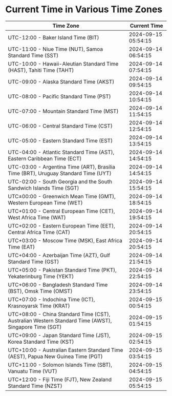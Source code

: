 # Current Time in Various Time Zones

| Time Zone | Current Time |
|-----------|--------------|
| UTC-12:00 - Baker Island Time (BIT) | 2024-09-15 05:54:15 |
| UTC-11:00 - Niue Time (NUT), Samoa Standard Time (SST) | 2024-09-14 06:54:15 |
| UTC-10:00 - Hawaii-Aleutian Standard Time (HAST), Tahiti Time (TAHT) | 2024-09-14 07:54:15 |
| UTC-09:00 - Alaska Standard Time (AKST) | 2024-09-14 09:54:15 |
| UTC-08:00 - Pacific Standard Time (PST) | 2024-09-14 10:54:15 |
| UTC-07:00 - Mountain Standard Time (MST) | 2024-09-14 11:54:15 |
| UTC-06:00 - Central Standard Time (CST) | 2024-09-14 12:54:15 |
| UTC-05:00 - Eastern Standard Time (EST) | 2024-09-14 13:54:15 |
| UTC-04:00 - Atlantic Standard Time (AST), Eastern Caribbean Time (ECT) | 2024-09-14 14:54:15 |
| UTC-03:00 - Argentina Time (ART), Brasília Time (BRT), Uruguay Standard Time (UYT) | 2024-09-14 14:54:15 |
| UTC-02:00 - South Georgia and the South Sandwich Islands Time (SGT) | 2024-09-14 15:54:15 |
| UTC±00:00 - Greenwich Mean Time (GMT), Western European Time (WET) | 2024-09-14 18:54:15 |
| UTC+01:00 - Central European Time (CET), West Africa Time (WAT) | 2024-09-14 19:54:15 |
| UTC+02:00 - Eastern European Time (EET), Central Africa Time (CAT) | 2024-09-14 20:54:15 |
| UTC+03:00 - Moscow Time (MSK), East Africa Time (EAT) | 2024-09-14 20:54:15 |
| UTC+04:00 - Azerbaijan Time (AZT), Gulf Standard Time (GST) | 2024-09-14 21:54:15 |
| UTC+05:00 - Pakistan Standard Time (PKT), Yekaterinburg Time (YEKT) | 2024-09-14 22:54:15 |
| UTC+06:00 - Bangladesh Standard Time (BST), Omsk Time (OMST) | 2024-09-14 23:54:15 |
| UTC+07:00 - Indochina Time (ICT), Krasnoyarsk Time (KRAT) | 2024-09-15 00:54:15 |
| UTC+08:00 - China Standard Time (CST), Australian Western Standard Time (AWST), Singapore Time (SGT) | 2024-09-15 01:54:15 |
| UTC+09:00 - Japan Standard Time (JST), Korea Standard Time (KST) | 2024-09-15 02:54:15 |
| UTC+10:00 - Australian Eastern Standard Time (AEST), Papua New Guinea Time (PGT) | 2024-09-15 03:54:15 |
| UTC+11:00 - Solomon Islands Time (SBT), Vanuatu Time (VUT) | 2024-09-15 04:54:15 |
| UTC+12:00 - Fiji Time (FJT), New Zealand Standard Time (NZST) | 2024-09-15 05:54:15 |
